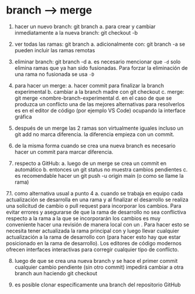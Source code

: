# branch --> merge

1. hacer un nuevo branch: git branch <nombre-branch>
    a. para crear y cambiar inmediatamente a la nueva branch: git checkout -b <nombre-branch>

2. ver todas las ramas: git branch
    a. adicionalmente con: git branch -a se pueden incluir las ramas remotas

3. eliminar branch: git branch -d <nombre-branch>
    a. es necesario mencionar que `-d` solo elimina ramas que ya han sido fusionadas. Para forzar la eliminación de una rama no fusionada se usa `-D`

4. para hacer un merge:
	a. hacer commit para finalizar la branch experimental
	b. cambiar a la branch  madre con git checkout <branch-madre>
	c. merge: git merge <nombre-branch-experimental
    d. en el caso de que se produzca un conflicto una de las mejores alternativas para resolverlos es en el editor de código (por ejemplo VS Code) ocupando la interface gráfica

5. después de un merge las 2 ramas son virtualmente iguales
incluso un git add no marca diferencia. la diferencia empieza con
un commit.

<!-- después del merge, ambas ramas contienen los mismos commits, pero siguen siendo ramas independientes que pueden divergir con nuevos commits -->

6. de la misma forma cuando se crea una nueva branch es necesario
hacer un commit para marcar diferencia.

<!-- una nueva rama hereda todos los commits de la rama de origen, y solo diverge cuando se hacen nuevos commits en ella -->

7. respecto a GitHub:
	a. luego de un merge se crea un commit en automático
	b. entonces un git status no muestra cambios pendientes
	c. es recomendable hacer un git push -u origin main (o como
	se llame la rama)

<!-- Mejora: Aclarar que el commit automático ocurre cuando se hace el merge a través de la interfaz de GitHub (pull request). Añadir espacio después de "main" para mejor legibilidad -->

7.1. como alternativa usual a punto 4
    a. cuando se trabaja en equipo cada actualización se desarrolla en una rama y al finalizar el desarrollo se realiza una solicitud de cambio o pull request para incorporar los cambios. Para evitar errores y asegurarse de que la rama de desarrollo no sea conflictiva respecto a la rama a la que se incorporarán los cambios es muy conveniente hacer una revisión de manera local con un <merge>. Para hacer esto se necesita tener actualizada la rama principal con <git pull origin main> y luego llevar cualquier actualización a la rama de desarrollo con <git merge main> (para hacer esto hay que estar posicionado en la rama de desarrollo). Los editores de código modernos ofrecen interfaces interactivas para corregir cualquier tipo de conflicto.

<!-- Corrección: Se corrigió "incorporaran" por "incorporarán", "revision" por "revisión", "posesionado" por "posicionado" y se mejoró la puntuación. Mejora: Considerar dividir este párrafo largo en puntos más concisos para facilitar la lectura -->

8. luego de que se crea una nueva branch y se hace el primer commit
cualquier cambio pendiente (sin otro commit) impedirá cambiar a otra
branch aun haciendo git checkout

<!-- Mejora: Mencionar que se puede usar git stash para guardar temporalmente los cambios pendientes y poder cambiar de rama. También aclarar que git checkout --force permitiría cambiar descartando los cambios -->

9. es posible clonar específicamente una branch del repositorio GitHub

<!-- Mejora: Añadir el comando específico: git clone -b <nombre-rama> <url-repositorio> -->

<!-- Sugerencia general: Considerar añadir una sección sobre resolución de conflictos durante el merge y otra sobre buenas prácticas al trabajar con ramas en equipos -->